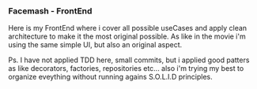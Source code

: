 ### Facemash - FrontEnd

Here is my FrontEnd where i cover all possible useCases and apply clean architecture to make it the most original possible. As like in the movie i'm using the same simple UI, but also an original aspect.

Ps. I have not applied TDD here, small commits, but i applied good patters as like decorators, factories, repositories etc... also i'm trying my best to organize eveything without running agains S.O.L.I.D principles.